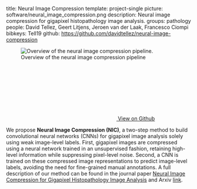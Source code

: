 title: Neural Image Compression
template: project-single
picture: software/neural_image_compression.png
description: Neural image compression for gigapixel histopathology image analysis.
groups: pathology
people: David Tellez, Geert Litjens, Jeroen van der Laak, Francesco Ciompi
bibkeys: Tell19
github: https://github.com/davidtellez/neural-image-compression

<figure class="figure my-4">
  <img data-src="/images/software/nic_pipeline.png" class="figure-img img-fluid lazyload" alt="Overview of the neural image compression pipeline.">
  <figcaption class="figure-caption">Overview of the neural image compression pipeline</figcaption>
</figure>

<a href="https://github.com/davidtellez/neural-image-compression" class="btn btn-secondary"><svg class="svg-icon svg-icon-github"><use xlink:href="#icon-github"></use></svg> View on Github</a>

We propose **Neural Image Compression (NIC)**, a two-step method to build convolutional neural networks (CNNs) for gigapixel image analysis solely using weak image-level labels. First, gigapixel images are compressed using a neural network trained in an unsupervised fashion, retaining high-level information while suppressing pixel-level noise. Second, a CNN is trained on these compressed image representations to predict image-level labels, avoiding the need for fine-grained manual annotations. A full description of our method can be found in the journal paper [Neural Image Compression for Gigapixel Histopathology Image Analysis](https://doi.org/10.1109/TPAMI.2019.2936841) and Arxiv [link](https://arxiv.org/abs/1811.02840).

